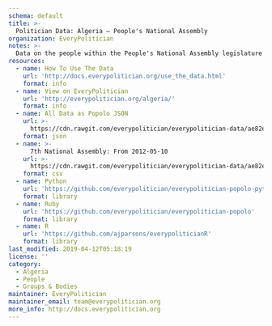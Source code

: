 ```yaml
---
schema: default
title: >-
  Politician Data: Algeria — People's National Assembly
organization: EveryPolitician
notes: >-
  Data on the people within the People's National Assembly legislature of Algeria.
resources:
  - name: How To Use The Data
    url: 'http://docs.everypolitician.org/use_the_data.html'
    format: info
  - name: View on EveryPolitician
    url: 'http://everypolitician.org/algeria/'
    format: info
  - name: All Data as Popolo JSON
    url: >-
      https://cdn.rawgit.com/everypolitician/everypolitician-data/ae82e9f60e6eab96ecca5963c52b4494d17119bc/data/Algeria/Majlis/ep-popolo-v1.0.json
    format: json
  - name: >-
      7th National Assembly: From 2012-05-10
    url: >-
      https://cdn.rawgit.com/everypolitician/everypolitician-data/ae82e9f60e6eab96ecca5963c52b4494d17119bc/data/Algeria/Majlis/term-7.csv
    format: csv
  - name: Python
    url: 'https://github.com/everypolitician/everypolitician-popolo-python'
    format: library
  - name: Ruby
    url: 'https://github.com/everypolitician/everypolitician-popolo'
    format: library
  - name: R
    url: 'https://github.com/ajparsons/everypoliticianR'
    format: library
last_modified: 2019-04-12T05:18:19
license: ''
category:
  - Algeria
  - People
  - Groups & Bodies
maintainer: EveryPolitician
maintainer_email: team@everypolitician.org
more_info: http://docs.everypolitician.org
---
```

